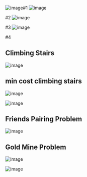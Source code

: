 ![image](https://github.com/mukeshwebs/DSA/assets/53649320/8b3ecffe-35d4-4a8f-b668-437f69422fc2)#1
![image](https://github.com/mukeshwebs/DSA/assets/53649320/09633c88-e81a-4144-b382-9666efa8f6fe)

#2
![image](https://github.com/mukeshwebs/DSA/assets/53649320/86c0841c-9c9f-43d5-b569-b0747276c901)

#3
![image](https://github.com/mukeshwebs/DSA/assets/53649320/10af0cbc-226e-4fbd-be3f-e420963120da)

#4
## Climbing Stairs
![image](https://github.com/mukeshwebs/DSA/assets/53649320/3f2e2cc3-1cc5-473e-92b8-13c87e884bf2)


## min cost climbing stairs
![image](https://github.com/mukeshwebs/DSA/assets/53649320/8d357bd3-5609-4af0-829b-c63d76784e6e)

![image](https://github.com/mukeshwebs/DSA/assets/53649320/095def83-debf-4d7e-ab97-ef5e20301fd2)

## Friends Pairing Problem
![image](https://github.com/mukeshwebs/DSA/assets/53649320/4d10b109-7e34-4031-b52e-2d7d3126e5c9)

## Gold Mine Problem 
![image](https://github.com/mukeshwebs/DSA/assets/53649320/39c1178f-867c-472c-8f67-29856784ea20)

![image](https://github.com/mukeshwebs/DSA/assets/53649320/dc3cdb97-b5dc-4f99-ac70-a59a464c5324)






